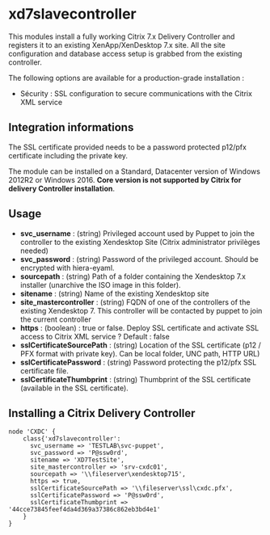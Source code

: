 # xd7slavecontroller #

This modules install a fully working Citrix 7.x Delivery Controller and registers it to an existing XenApp/XenDesktop 7.x site. All the site configuration and database access setup is grabbed from the existing controller.

The following options are available for a production-grade installation :
- Sécurity : SSL configuration to secure communications with the Citrix XML service

## Integration informations
The SSL certificate provided needs to be a password protected p12/pfx certificate including the private key.

The module can be installed on a Standard, Datacenter version of Windows 2012R2 or Windows 2016. **Core version is not supported by Citrix for delivery Controller installation**.

## Usage
- **svc_username** : (string) Privileged account used by Puppet to join the controller to the existing Xendesktop Site (Citrix administrator privilèges needed) 
- **svc_password** : (string) Password of the privileged account. Should be encrypted with hiera-eyaml.
- **sourcepath** : (string) Path of a folder containing the Xendesktop 7.x installer (unarchive the ISO image in this folder).
- **sitename** : (string) Name of the existing Xendesktop site
- **site_mastercontroller** : (string) FQDN of one of the controllers of the existing Xendesktop 7. This controller will be contacted by puppet to join the current controller
- **https** : (boolean) : true or false. Deploy SSL certificate and activate SSL access to Citrix XML service ? Default : false
- **sslCertificateSourcePath** : (string) Location of the SSL certificate (p12 / PFX format with private key). Can be local folder, UNC path, HTTP URL)
- **sslCertificatePassword** : (string) Password protecting the p12/pfx SSL certificate file.
- **sslCertificateThumbprint** : (string) Thumbprint of the SSL certificate (available in the SSL certificate).

## Installing a Citrix Delivery Controller

~~~puppet
node 'CXDC' {
	class{'xd7slavecontroller':
	  svc_username => 'TESTLAB\svc-puppet',
	  svc_password => 'P@ssw0rd',
	  sitename => 'XD7TestSite',
	  site_mastercontroller => 'srv-cxdc01',
	  sourcepath => '\\fileserver\xendesktop715',
	  https => true,
	  sslCertificateSourcePath => '\\fileserver\ssl\cxdc.pfx',
	  sslCertificatePassword => 'P@ssw0rd',
	  sslCertificateThumbprint => '44cce73845feef4da4d369a37386c862eb3bd4e1'  
	}
}
~~~



